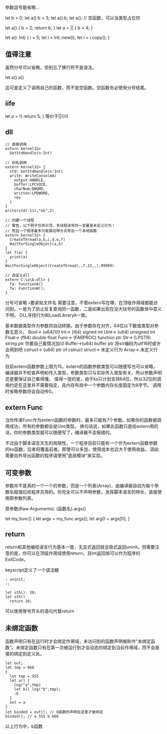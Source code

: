 参数逗号能省略...

let b = 0;
let a() b = 3;
let a():b;
let a(); // 空函数，可以当类型占位符

let a() {
  b = 2;
  return b;
}
let a = || {
  b = 4;
}

let a(i: Int) {
  i = 5;
  let i = Int::new(i);
  let i = i.copy();
}

## 值得注意

虽然分号可以省略，但别忘了换行符不是语法。

let a()
a()

这可是定义了调用自己的函数，而不是空函数。空函数务必使用分号结尾。

## iife

let a = !{
  return 5;
}
等价于||{}()

## dll
```
// 直接调用
extern kernel32> 
  GetStdHandle(n:Int)

// 别名调用
extern kernel32> {
  std: GetStdHandle(n:Int)
  write: WriteConsoleA(
    output:HANDLE,
    buffer:LPCVOID,
    charNum:DWORD,
    written:LPDWORD,
    rev
  )
}
write(std(-11),"ok",2)

// 创建一个线程
// 警告，以下例子仅供示范，多线程读写同一变量是未定义行为！
// 而且一个程序最多只能靠这种方式导出一个本地函数
extern kernel32> {
  CreateThread(a,b,c,d,e,f)
  WaitForSingleObject(a,b)
}
let f(a) {
  print(a)
}
WaitForSingleObject(CreateThread(,,f,22,,),99999)

// 自定义dll
extern C:\a\b.dll> {
  fa: FunctionA()
  fw: FunctionW();
}
```
分号可省略
`>`要紧贴文件名
需要注意，不管extern写在哪，在顶级作用域都能访问到。一是为了防止反复查询同一函数，二是如果出现在没大括号的函数体中意义不明。
DLL寻找行为和LoadLibraryA一致。

基本数据类型作为参数将自动转换。由于参数存在对齐，64位以下数值类型对参数无意义。
Bool->  (u64)1/0
Int->   (i64) signed int
Uint->  (u64) unsigned int
Float-> (f64) double float
Func->  (FARPROC) function ptr
Str->   (LPSTR) string ptr 你要自己看情况加\0
Buffer->(u64) buffer ptr 将str编码为utf16时或许会用到吧
cstruct-> (u64) ptr of cstruct
struct-> 未定义行为
Array-> 未定义行为

目前extern函数参数上限为15。extern的函数参数类型可以随便写也可以省略，编译器并不检查声明和传入类型。参数类型只与实际传入类型有关，所以参数声明还是要保证自己看得懂。
值得一提的是，由于ks只计划支持64位，所以32位的调用约定在这里并不需要指定，且内存布局中一个参数内存长度固定为8字节。
调用时省略参数将会自动传0。

## extern Func

当你传递Func作为extern函数的参数时，最多只能有7个参数。如果你的函数被调用成功，所有的参数都会是Uint类型。
换句话说，如果此函数只是给extern用的话，你的参数类型就可以随便写了，编译器不会报错的。

不过由于脚本语言天生的局限性，一个程序目前只能有一个作为extern函数参数的ks函数，后者将覆盖前者。即使可以多加，使用成本也远大于使用收益。
因此需要向外导出函数的程序请使用“底层模块”来实现。

## 可变参数

参数并不是真的一个一个的参数，而是一个列表(Array)，由编译器自动为每个参数名赋值后给程序员用的。你完全可以不声明参数，发挥脚本语言的特长，直接使用原参数列表。

原参数(Raw Arguments): (函数名).args()

let my_func() {
  let args = my_func.args();
  let arg0 = args[0];
}

## return

return和其他编程语言行为基本一致，无显式返回就会隐式返回uninit。但需要注意的是，你可以在顶级作用域使用return，且Int返回值可以作为程序的ExitCode。

keyscript定义了一个语法糖
```
: uninit;
:;

let sth(): 20;
let sth()
  return 20;
```
可以使用冒号开头的语句代替return

## 未绑定函数

函数声明只有在运行时才会绑定作用域，未访问到的函数声明被称作"未绑定函数"。未绑定函数只有在第一次被运行到才会动态的绑定到当前作用域，而不会直接的绑定到定义处。

```
let out;
let tmp = 666
{
  let tmp = 555
  let a() {
    log("a",tmp)
    let b() log("b",tmp);
    :b
  }
  out = a
}
let binded = out(); // b函数的声明在这里才被绑定
binded(); // a 555 b 666
```

以上行为中，b函数

